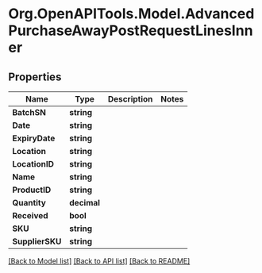 # Org.OpenAPITools.Model.AdvancedPurchaseAwayPostRequestLinesInner

## Properties

Name | Type | Description | Notes
------------ | ------------- | ------------- | -------------
**BatchSN** | **string** |  | 
**Date** | **string** |  | 
**ExpiryDate** | **string** |  | 
**Location** | **string** |  | 
**LocationID** | **string** |  | 
**Name** | **string** |  | 
**ProductID** | **string** |  | 
**Quantity** | **decimal** |  | 
**Received** | **bool** |  | 
**SKU** | **string** |  | 
**SupplierSKU** | **string** |  | 

[[Back to Model list]](../README.md#documentation-for-models) [[Back to API list]](../README.md#documentation-for-api-endpoints) [[Back to README]](../README.md)


